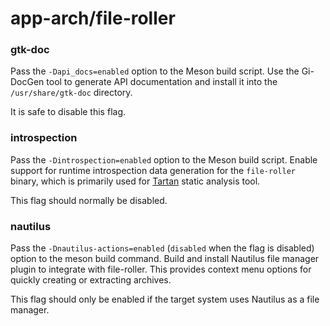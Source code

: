 # app-arch/file-roller

### gtk-doc
Pass the `-Dapi_docs=enabled` option to the Meson build script. Use the Gi-DocGen tool to generate API documentation and install it into the `/usr/share/gtk-doc` directory.

It is safe to disable this flag.

### introspection
Pass the `-Dintrospection=enabled` option to the Meson build script. Enable support for runtime introspection data generation for the `file-roller` binary, which is primarily used for [Tartan](https://gitlab.freedesktop.org/tartan/tartan) static analysis tool.

This flag should normally be disabled.

### nautilus
Pass the `-Dnautilus-actions=enabled` (`disabled` when the flag is disabled) option to the meson build command. Build and install Nautilus file manager plugin to integrate with file-roller. This provides context menu options for quickly creating or extracting archives.

This flag should only be enabled if the target system uses Nautilus as a file manager.
